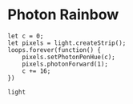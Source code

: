 # Photon Rainbow

```blocks
let c = 0;
let pixels = light.createStrip();
loops.forever(function() {
    pixels.setPhotonPenHue(c);
    pixels.photonForward(1);
    c += 16;
})
```

```package
light
```
